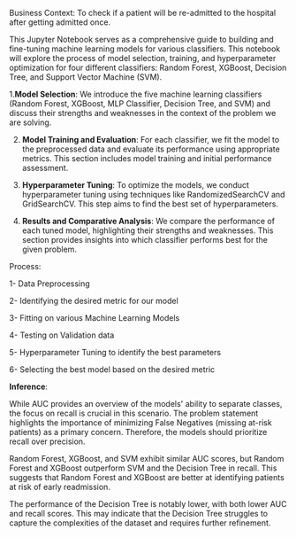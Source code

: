 Business Context:  To check if a patient will be re-admitted to the hospital after getting admitted once. 

This Jupyter Notebook serves as a comprehensive guide to building and fine-tuning machine learning models for various classifiers. This notebook will explore the process of model selection, training, and hyperparameter optimization for four different classifiers: Random Forest, XGBoost, Decision Tree, and Support Vector Machine (SVM).

1.**Model Selection**: We introduce the five machine learning classifiers (Random Forest, XGBoost, MLP Classifier, Decision Tree, and SVM) and discuss their strengths and weaknesses in the context of the problem we are solving.

2. **Model Training and Evaluation**: For each classifier, we fit the model to the preprocessed data and evaluate its performance using appropriate metrics. This section includes model training and initial performance assessment.

3. **Hyperparameter Tuning**: To optimize the models, we conduct hyperparameter tuning using techniques like RandomizedSearchCV and GridSearchCV. This step aims to find the best set of hyperparameters.

4. **Results and Comparative Analysis**: We compare the performance of each tuned model, highlighting their strengths and weaknesses. This section provides insights into which classifier performs best for the given problem.

Process:

1- Data Preprocessing  

2- Identifying the desired metric for our model 

3- Fitting on various Machine Learning Models  

4- Testing on Validation data 

5- Hyperparameter Tuning to identify the best parameters 

6- Selecting the best model based on the desired metric 

**Inference**:

While AUC provides an overview of the models' ability to separate classes, the focus on recall is crucial in this scenario. The problem statement highlights the importance of minimizing False Negatives (missing at-risk patients) as a primary concern. Therefore, the models should prioritize recall over precision.

Random Forest, XGBoost, and SVM exhibit similar AUC scores, but Random Forest and XGBoost outperform SVM and the Decision Tree in recall. This suggests that Random Forest and XGBoost are better at identifying patients at risk of early readmission.

The performance of the Decision Tree is notably lower, with both lower AUC and recall scores. This may indicate that the Decision Tree struggles to capture the complexities of the dataset and requires further refinement.
